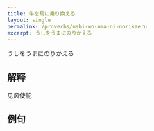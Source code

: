 ```yaml
---
title: 牛を馬に乗り換える
layout: single
permalink: /proverbs/ushi-wo-uma-ni-norikaeru
excerpt: うしをうまにのりかえる
---
```


うしをうまにのりかえる

## 解释

见风使舵

## 例句


